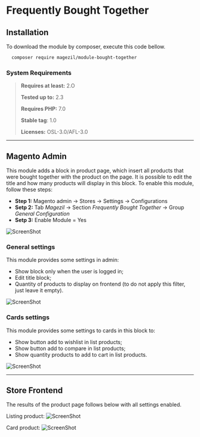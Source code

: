 # Frequently Bought Together

## Installation

To download the module by composer, execute this code bellow.

```sh
  composer require magezil/module-bought-together
```

### System Requirements

> **Requires at least:** 2.O
>
> **Tested up to:** 2.3
> 
> **Requires PHP:** 7.0
> 
> **Stable tag**: 1.0
> 
> **Licenses:** OSL-3.0/AFL-3.0

---

## Magento Admin

This module adds a block in product page, which insert all products that were bought together with the product on the page. It is possible to edit the title and how many products will display in this block. To enable this module, follow these steps:
  - **Step 1:** Magento admin -> Stores -> Settings -> Configurations
  - **Setp 2:** Tab _Magezil_ -> Section _Frequently Bought Together_ -> Group _General Configuration_
  - **Setp 3:** Enable Module = Yes

![ScreenShot](https://github.com/santanaluc94/CustomModules_BoughtTogether/blob/master/Readme/magezil-module.jpg)

### General settings

This module provides some settings in admin:
  - Show block only when the user is logged in;
  - Edit title block;
  - Quantity of products to display on frontend (to do not apply this filter, just leave it empty).

![ScreenShot](https://github.com/santanaluc94/Magezil_BoughtTogether/blob/master/Readme/general-settings.jpg)

### Cards settings

This module provides some settings to cards in this block to:
  - Show button add to wishlist in list products;
  - Show button add to compare in list products;
  - Show quantity products to add to cart in list products.

![ScreenShot](https://github.com/santanaluc94/Magezil_BoughtTogether/blob/master/Readme/cards-settings.jpg)

---

## Store Frontend

The results of the product page follows below with all settings enabled.

Listing product:
![ScreenShot](https://github.com/santanaluc94/Magezil_BoughtTogether/blob/master/Readme/block-frontend.jpg)

Card product:
![ScreenShot](https://github.com/santanaluc94/Magezil_BoughtTogether/blob/master/Readme/listing-product.jpg)

